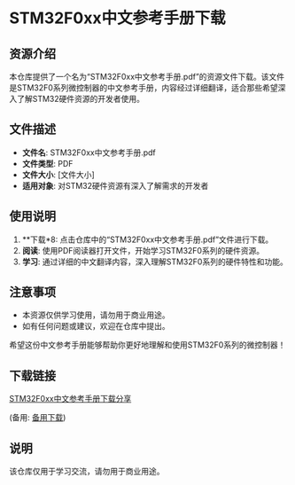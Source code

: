 # STM32F0xx中文参考手册下载

## 资源介绍

本仓库提供了一个名为“STM32F0xx中文参考手册.pdf”的资源文件下载。该文件是STM32F0系列微控制器的中文参考手册，内容经过详细翻译，适合那些希望深入了解STM32硬件资源的开发者使用。

## 文件描述

- **文件名**: STM32F0xx中文参考手册.pdf
- **文件类型**: PDF
- **文件大小**: [文件大小]
- **适用对象**: 对STM32硬件资源有深入了解需求的开发者

## 使用说明

1. **下载*8: 点击仓库中的“STM32F0xx中文参考手册.pdf”文件进行下载。
2. **阅读**: 使用PDF阅读器打开文件，开始学习STM32F0系列的硬件资源。
3. **学习**: 通过详细的中文翻译内容，深入理解STM32F0系列的硬件特性和功能。

## 注意事项

- 本资源仅供学习使用，请勿用于商业用途。
- 如有任何问题或建议，欢迎在仓库中提出。

希望这份中文参考手册能够帮助你更好地理解和使用STM32F0系列的微控制器！

## 下载链接
[STM32F0xx中文参考手册下载分享](https://pan.quark.cn/s/2e912afe52bc) 

(备用: [备用下载](https://pan.baidu.com/s/1dFQ4Xg2h5E11hLMCo8xxqg?pwd=1234))

## 说明

该仓库仅用于学习交流，请勿用于商业用途。
